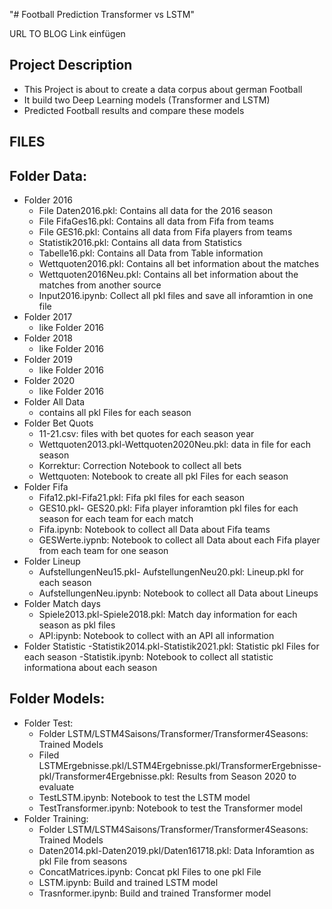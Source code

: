 "# Football Prediction Transformer vs LSTM" 


URL TO BLOG
Link einfügen 

## Project Description
   - This Project is about to create a data corpus about german Football
   - It build two Deep Learning models (Transformer and LSTM)
   - Predicted Football results and compare these models

## FILES
## Folder Data:
  - Folder 2016
      - File Daten2016.pkl: Contains all data for the 2016 season
      - File FifaGes16.pkl: Contains all data from Fifa from teams
      - File GES16.pkl: Contains all data from Fifa players from teams
      - Statistik2016.pkl: Contains all data from Statistics
      - Tabelle16.pkl: Contains all Data from Table information
      - Wettquoten2016.pkl: Contains all bet information about the matches
      - Wettquoten2016Neu.pkl: Contains all bet information about the matches from another source
      - Input2016.ipynb: Collect all pkl files and save all inforamtion in one file
  - Folder 2017
      - like Folder 2016
  - Folder 2018
      - like Folder 2016
  - Folder 2019
      - like Folder 2016
  - Folder 2020
      - like Folder 2016
  - Folder All Data
      - contains all pkl Files for each season
  - Folder Bet Quots
      - 11-21.csv: files with bet quotes for each season year
      - Wettquoten2013.pkl-Wettquoten2020Neu.pkl: data in file for each season
      - Korrektur: Correction Notebook to collect all bets
      - Wettquoten: Notebook to create all pkl Files for each season
  - Folder Fifa
      - Fifa12.pkl-Fifa21.pkl: Fifa pkl files for each season
      - GES10.pkl- GES20.pkl: Fifa player inforamtion pkl files for each season for each team for each match
      - Fifa.ipynb: Notebook to collect all Data about Fifa teams
      - GESWerte.iypnb: Notebook to collect all Data about each Fifa player from each team for one season
  - Folder Lineup
      - AufstellungenNeu15.pkl- AufstellungenNeu20.pkl: Lineup.pkl for each season
      - AufstellungenNeu.ipynb: Notebook to collect all Data about Lineups
  - Folder Match days
      - Spiele2013.pkl-Spiele2018.pkl: Match day information for each season as pkl files
      - API:ipynb: Notebook to collect with an API all information
  - Folder Statistic
      -Statistik2014.pkl-Statistik2021.pkl: Statistic pkl Files for each season
      -Statistik.ipynb: Notebook to collect all statistic informationa about each season
 
 
 ## Folder Models:
   - Folder Test:
      - Folder LSTM/LSTM4Saisons/Transformer/Transformer4Seasons: Trained Models
      - Filed LSTMErgebnisse.pkl/LSTM4Ergebnisse.pkl/TransformerErgebnisse-pkl/Transformer4Ergebnisse.pkl: Results from Season 2020 to evaluate 
      - TestLSTM.ipynb: Notebook to test the LSTM model
      - TestTransformer.ipynb: Notebook to test the Transformer model
   - Folder Training:
      - Folder LSTM/LSTM4Saisons/Transformer/Transformer4Seasons: Trained Models
      - Daten2014.pkl-Daten2019.pkl/Daten161718.pkl: Data Inforamtion as pkl File from seasons
      - ConcatMatrices.ipynb: Concat pkl Files to one pkl File
      - LSTM.ipynb: Build and trained LSTM model
      - Trasnformer.ipynb: Build and trained Transformer model 
  
